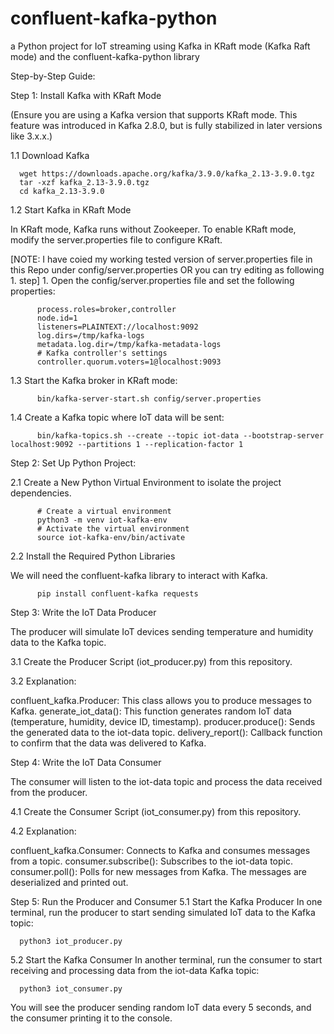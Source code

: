# confluent-kafka-python
a Python project for IoT streaming using Kafka in KRaft mode (Kafka Raft mode) and the confluent-kafka-python library

Step-by-Step Guide:

Step 1: Install Kafka with KRaft Mode

  (Ensure you are using a Kafka version that supports KRaft mode. This feature was introduced in Kafka 2.8.0, but is fully stabilized in later versions like 3.x.x.)
  
  1.1 Download Kafka
  
      wget https://downloads.apache.org/kafka/3.9.0/kafka_2.13-3.9.0.tgz
      tar -xzf kafka_2.13-3.9.0.tgz
      cd kafka_2.13-3.9.0
  1.2 Start Kafka in KRaft Mode
  
  In KRaft mode, Kafka runs without Zookeeper. To enable KRaft mode, modify the server.properties file to configure KRaft.
    
  [NOTE: I have coied my working tested version of server.properties file in this Repo under config/server.properties OR you can try editing as following 1. step] 
        1. Open the config/server.properties file and set the following properties:
        
          process.roles=broker,controller
          node.id=1
          listeners=PLAINTEXT://localhost:9092
          log.dirs=/tmp/kafka-logs
          metadata.log.dir=/tmp/kafka-metadata-logs
          # Kafka controller's settings
          controller.quorum.voters=1@localhost:9093
  1.3  Start the Kafka broker in KRaft mode:
  
          bin/kafka-server-start.sh config/server.properties 
  
  1.4  Create a Kafka topic where IoT data will be sent:
  
          bin/kafka-topics.sh --create --topic iot-data --bootstrap-server localhost:9092 --partitions 1 --replication-factor 1

Step 2: Set Up Python Project:

  2.1 Create a New Python Virtual Environment to isolate the project dependencies.
  
          # Create a virtual environment
          python3 -m venv iot-kafka-env
          # Activate the virtual environment
          source iot-kafka-env/bin/activate
  2.2 Install the Required Python Libraries
  
  We will need the confluent-kafka library to interact with Kafka.
      
          pip install confluent-kafka requests

Step 3: Write the IoT Data Producer

  The producer will simulate IoT devices sending temperature and humidity data to the Kafka topic.
  
  3.1 Create the Producer Script (iot_producer.py) from this repository.
  
  3.2 Explanation:
  
   confluent_kafka.Producer: This class allows you to produce messages to Kafka.
   generate_iot_data(): This function generates random IoT data (temperature, humidity, device ID, timestamp).
   producer.produce(): Sends the generated data to the iot-data topic.
   delivery_report(): Callback function to confirm that the data was delivered to Kafka.

Step 4: Write the IoT Data Consumer

  The consumer will listen to the iot-data topic and process the data received from the producer.
  
  4.1 Create the Consumer Script (iot_consumer.py) from this repository.
  
  4.2 Explanation:
  
  confluent_kafka.Consumer: Connects to Kafka and consumes messages from a topic.
  consumer.subscribe(): Subscribes to the iot-data topic.
  consumer.poll(): Polls for new messages from Kafka.
  The messages are deserialized and printed out.

Step 5: Run the Producer and Consumer
  5.1 Start the Kafka Producer
    In one terminal, run the producer to start sending simulated IoT data to the Kafka topic:
    
      python3 iot_producer.py
  5.2 Start the Kafka Consumer
    In another terminal, run the consumer to start receiving and processing data from the iot-data Kafka topic:
    
      python3 iot_consumer.py


You will see the producer sending random IoT data every 5 seconds, and the consumer printing it to the console.
    

